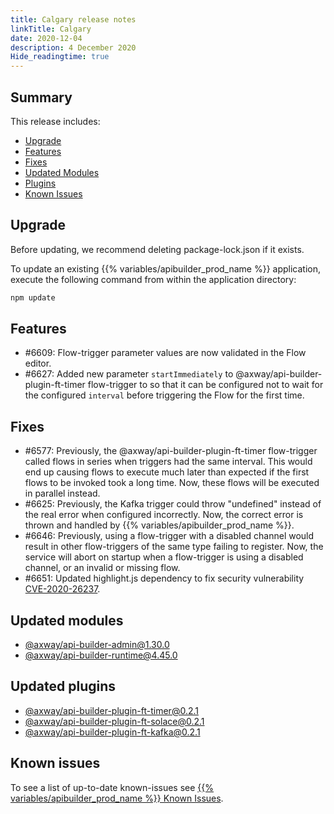 ```yaml
---
title: Calgary release notes
linkTitle: Calgary
date: 2020-12-04
description: 4 December 2020
Hide_readingtime: true
---
```


## Summary

This release includes:

* [Upgrade](#upgrade)
* [Features](#features)
* [Fixes](#fixes)
* [Updated Modules](#updated-modules)
* [Plugins](#updated-plugins)
* [Known Issues](#known-issues)

## Upgrade

Before updating, we recommend deleting package-lock.json if it exists.

To update an existing {{% variables/apibuilder_prod_name %}} application, execute the following command from within the application directory:

```bash
npm update
```

## Features

* #6609: Flow-trigger parameter values are now validated in the Flow editor.
* #6627: Added new parameter `startImmediately` to @axway/api-builder-plugin-ft-timer flow-trigger to so that it can be configured not to wait for the configured `interval` before triggering the Flow for the first time.

## Fixes

* #6577: Previously, the @axway/api-builder-plugin-ft-timer flow-trigger called flows in series when triggers had the same interval. This would end up causing flows to execute much later than expected if the first flows to be invoked took a long time. Now, these flows will be executed in parallel instead.
* #6625: Previously, the Kafka trigger could throw "undefined" instead of the real error when configured incorrectly. Now, the correct error is thrown and handled by {{% variables/apibuilder_prod_name %}}.
* #6646: Previously, using a flow-trigger with a disabled channel would result in other flow-triggers of the same type failing to register. Now, the service will abort on startup when a flow-trigger is using a disabled channel, or an invalid or missing flow.
* #6651: Updated highlight.js dependency to fix security vulnerability [CVE-2020-26237](https://github.com/advisories/GHSA-vfrc-7r7c-w9mx).

## Updated modules

* [@axway/api-builder-admin@1.30.0](https://www.npmjs.com/package/@axway/api-builder-admin/v/1.30.0)
* [@axway/api-builder-runtime@4.45.0](https://www.npmjs.com/package/@axway/api-builder-runtime/v/4.45.0)

## Updated plugins

* [@axway/api-builder-plugin-ft-timer@0.2.1](https://www.npmjs.com/package/@axway/api-builder-plugin-ft-timer/v/0.2.1)
* [@axway/api-builder-plugin-ft-solace@0.2.1](https://www.npmjs.com/package/@axway/api-builder-plugin-ft-solace/v/0.2.1)
* [@axway/api-builder-plugin-ft-kafka@0.2.1](https://www.npmjs.com/package/@axway/api-builder-plugin-ft-kafka/v/0.2.1)

## Known issues

To see a list of up-to-date known-issues see [{{% variables/apibuilder_prod_name %}} Known Issues](/docs/known_issues/).
